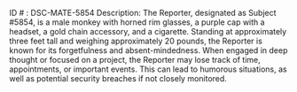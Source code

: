 ID # : DSC-MATE-5854
Description: The Reporter, designated as Subject #5854, is a male monkey with horned rim glasses, a purple cap with a headset, a gold chain accessory, and a cigarette. Standing at approximately three feet tall and weighing approximately 20 pounds, the Reporter is known for its forgetfulness and absent-mindedness. When engaged in deep thought or focused on a project, the Reporter may lose track of time, appointments, or important events. This can lead to humorous situations, as well as potential security breaches if not closely monitored. 